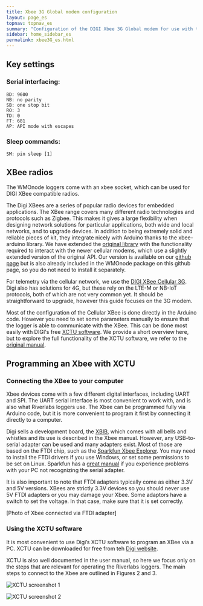 ```yaml
---
title: Xbee 3G Global modem configuration
layout: page_es
topnav: topnav_es
summary: "Configuration of the DIGI Xbee 3G Global modem for use with the Riverlabs loggers"
sidebar: home_sidebar_es
permalink: xbee3G_es.html
---
```


## Key settings

### Serial interfacing:

```
BD: 9600
NB: no parity
SB: one stop bit
RO: 3
TD: 0
FT: 681
AP: API mode with escapes
```

### Sleep commands:

```
SM: pin sleep [1]
```

## XBee radios

The WMOnode loggers come with an xbee socket, which can be used for DIGI XBee compatible radios. 

The Digi XBees are a series of popular radio devices for embedded applications. The XBee range covers many different radio technologies and protocols such as Zigbee. This makes it gives a large flexibility when designing network solutions for particular applications, both wide and local networks, and to upgrade devices. In addition to being extremely solid and reliable pieces of kit, they integrate nicely with Arduino thanks to the xbee-arduino library. We have extended the [original library](https://github.com/andrewrapp/xbee-arduino) with the functionality required to interact with the newer cellular modems, which use a slightly extended version of the original API. Our version is available on our [github page](https://github.com/ICHydro/xbee-arduino) but is also already included in the WMOnode package on this github page, so you do not need to install it separately.

For telemetry via the cellular network, we use the [DIGI XBee Cellular 3G](https://www.digi.com/products/embedded-systems/digi-xbee/cellular-modems/digi-xbee-cellular-3g). Digi also has solutions for 4G, but these rely on the LTE-M or NB-IoT protocols, both of which are not very common yet. It should be straightforward to upgrade, however this guide focuses on the 3G modem.

Most of the configuration of the Cellular XBee is done directly in the Arduino code. However you need to set some parameters manually to ensure that the logger is able to communicate with the XBee. This can be done most easily with DIGI's free [XCTU software](https://www.digi.com/products/embedded-systems/digi-xbee/digi-xbee-tools/xctu). We provide a short overview here, but to explore the full functionality of the XCTU software, we refer to the [original manual](https://www.digi.com/products/embedded-systems/digi-xbee/digi-xbee-tools/xctu).


## Programming an Xbee with XCTU

### Connecting the XBee to your computer

Xbee devices come with a few different digital interfaces, including UART and SPI. The UART serial interface is most convenient to work with, and is also what Riverlabs loggers use. The Xbee can be programmed fully via Arduino code, but it is more convenient to program it first by connecting it directly to a computer.

Digi sells a development board, the [XBIB](https://www.digi.com/products/models/xbib-u-dev), which comes with all bells and whistles and its use is described in the Xbee manual. However, any USB-to-serial adapter can be used and many adapters exist. Most of those are based on the FTDI chip, such as the [Sparkfun Xbee Explorer](https://www.sparkfun.com/products/11812). You may need to install the FTDI drivers if you use Windows, or set some permissions to be set on Linux. Sparkfun has a [great manual](https://learn.sparkfun.com/tutorials/how-to-install-ftdi-drivers/all) if you experience problems with your PC not recognizing the serial adapter.

It is also important to note that FTDI adapters typically come as either 3.3V and 5V versions. XBees are strictly 3.3V devices so you should never use 5V FTDI adapters or you may damage your Xbee. Some adaptors have a switch to set the voltage. In that case, make sure that it is set correctly.

[Photo of Xbee connected via FTDI adapter]

### Using the XCTU software

It is most convenient to use Digi’s XCTU software to program an XBee via a PC. XCTU can be downloaded for free from teh [Digi website](https://www.digi.com/products/embedded-systems/digi-xbee/digi-xbee-tools/xctu). 

XCTU is also well documented in the user manual, so here we focus only on the steps that are relevant for operating the Riverlabs loggers. The main steps to connect to the Xbee are outlined in Figures 2 and 3.

![XCTU screenshot 1](images/XCTU1.jpg "XCTU screenshot 1")

![XCTU screenshot 2](images/XCTU2.jpg "XCTU screenshot 2")



